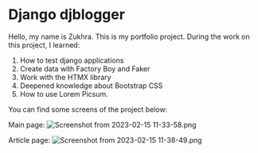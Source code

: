 # Django djblogger

Hello, my name is Zukhra. This is my portfolio project. 
During the work on this project, I learned:

1. How to test django applications
2. Create data with Factory Boy and Faker
3. Work with the HTMX library
4. Deepened knowledge about Bootstrap CSS
5. How to use Lorem Picsum.


You can find some screens of the project below:

Main page:
![Screenshot from 2023-02-15 11-33-58.png](..%2F..%2FPictures%2FScreenshots%2FScreenshot%20from%202023-02-15%2011-33-58.png)

Article page:
![Screenshot from 2023-02-15 11-38-49.png](..%2F..%2FPictures%2FScreenshots%2FScreenshot%20from%202023-02-15%2011-38-49.png)
